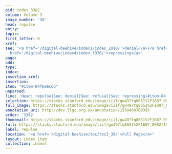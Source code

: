 ```yaml
---
pid: index_3382
volume: Volume 3
image_number: '39'
head: repulse
entry: 
topic: 
first_letter: R
xref: 
see: "<a href='/digital-beehive/index1/index_1010/'>denial</a>|<a href='/digital-beehive/index4/index_3336/'>refusal</a>|<a
  href='/digital-beehive/index4/index_3376/'>repressing</a>"
page: 
add: 
type: 
index: 
insertion_xref: 
insertion: 
item: "#item-04f6e6c6b"
unparsed: 
line: 'Head: repulse|See: denial|See: refusal|See: repressing|#item-04f6e6c6b'
selection: https://stacks.stanford.edu/image/iiif/gw497tq8651%2F1607_0982/1506,247,853,282/full/0/default.jpg
full_image: https://stacks.stanford.edu/image/iiif/gw497tq8651%2F1607_0982/full/full/0/default.jpg
annotation_uri: http://dev.llgc.org.uk/annotation/1558469700393
order: '3382'
thumbnail: https://stacks.stanford.edu/image/iiif/gw497tq8651%2F1607_0982/1506,247,853,282/150,/0/default.jpg
full: https://stacks.stanford.edu/image/iiif/gw497tq8651%2F1607_0982/1506,247,853,282/full/0/default.jpg
label: repulse
location: "<a href='/digital-beehive/toc/toc3_39/'>Full Page</a>"
layout: index_item
collection: index4
---
```

